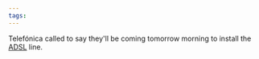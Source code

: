 ```yaml
---
tags: 
---
```


Telefónica called to say they'll be coming tomorrow morning to install the [ADSL](/wiki/ADSL) line.
